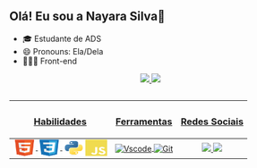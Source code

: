 
## Olá! Eu sou a Nayara Silva👋

- 🎓 Estudante de ADS 
- 😄 Pronouns: Ela/Dela
- 👩🏽‍💻 Front-end

<div align="center">
  <a href="https://github.com/nay-silva">
  <img height="150em" src="https://github-readme-stats.vercel.app/api?username=nayarasilva&show_icons=true&theme=radical&include_all_commits=true&count_private=true"/>
  <img height="150em" src="https://github-readme-stats.vercel.app/api/top-langs/?username=nayarasilva&layout=compact&langs_count=7&theme=radical"/>
</div>
    
 ##
    
|  <h3> Habilidades </h3>| <h3>Ferramentas </h3>|<h3>Redes Sociais</h3>|
|:-------:|:----------:|:----------:|
|<img align="center" alt="Nay-HTML" height="30" width="40" src="https://raw.githubusercontent.com/devicons/devicon/master/icons/html5/html5-original.svg"> <img align="center" alt="Nay-CSS" height="30" width="40" src="https://raw.githubusercontent.com/devicons/devicon/master/icons/css3/css3-original.svg"> <img align="center" alt="Nay-CSS" height="30" width="40" src="https://raw.githubusercontent.com/devicons/devicon/master/icons/python/python-original.svg"><img align="center" alt="Nay-Js" height="30" width="40" src="https://raw.githubusercontent.com/devicons/devicon/master/icons/javascript/javascript-plain.svg">|<img align="center" alt="Vscode" src="https://img.shields.io/badge/Vscode-007ACC?style=for-the-badge&logo=visual-studio-code&logoColor=white"> <img align="center" alt="Git" src="https://img.shields.io/badge/GIT-E44C30?style=for-the-badge&logo=git&logoColor=white">|<a href="https://www.linkedin.com/in/nay-silva/" target="_blank"><img src="https://img.shields.io/badge/-LinkedIn-%230077B5?style=for-the-badge&logo=linkedin&logoColor=white" target="_blank"></a> <a href="https://www.instagram.com/_nayz777" target="_blank"><img src="https://img.shields.io/badge/-Instagram-%23E4405F?style=for-the-badge&logo=instagram&logoColor=white" target="_blank"></a>|


